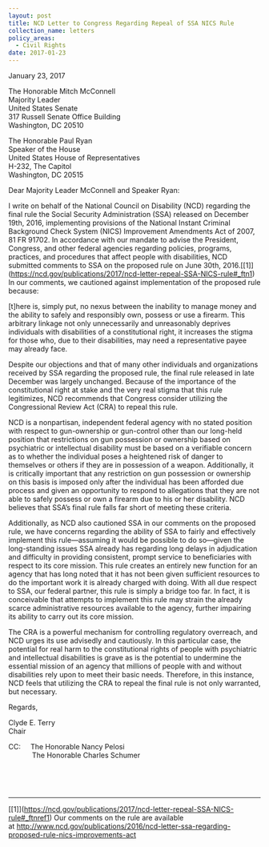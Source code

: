 ```yaml
---
layout: post
title: NCD Letter to Congress Regarding Repeal of SSA NICS Rule
collection_name: letters
policy_areas:
  - Civil Rights
date: 2017-01-23
---
```

January 23, 2017

The Honorable Mitch McConnell\
Majority Leader\
United States Senate\
317 Russell Senate Office Building\
Washington, DC 20510

The Honorable Paul Ryan\
Speaker of the House\
United States House of Representatives\
H-232, The Capitol\
Washington, DC 20515

Dear Majority Leader McConnell and Speaker Ryan:

I write on behalf of the National Council on Disability (NCD) regarding the final rule the Social Security Administration (SSA) released on December 19th, 2016, implementing provisions of the National Instant Criminal Background Check System (NICS) Improvement Amendments Act of 2007, 81 FR 91702. In accordance with our mandate to advise the President, Congress, and other federal agencies regarding policies, programs, practices, and procedures that affect people with disabilities, NCD submitted comments to SSA on the proposed rule on June 30th, 2016.[\[1]](https://ncd.gov/publications/2017/ncd-letter-repeal-SSA-NICS-rule#_ftn1)  In our comments, we cautioned against implementation of the proposed rule because:

\[t]here is, simply put, no nexus between the inability to manage money and the ability to safely and responsibly own, possess or use a firearm. This arbitrary linkage not only unnecessarily and unreasonably deprives individuals with disabilities of a constitutional right, it increases the stigma for those who, due to their disabilities, may need a representative payee may already face.

Despite our objections and that of many other individuals and organizations received by SSA regarding the proposed rule, the final rule released in late December was largely unchanged. Because of the importance of the constitutional right at stake and the very real stigma that this rule legitimizes, NCD recommends that Congress consider utilizing the Congressional Review Act (CRA) to repeal this rule.

NCD is a nonpartisan, independent federal agency with no stated position with respect to gun-ownership or gun-control other than our long-held position that restrictions on gun possession or ownership based on psychiatric or intellectual disability must be based on a verifiable concern as to whether the individual poses a heightened risk of danger to themselves or others if they are in possession of a weapon. Additionally, it is critically important that any restriction on gun possession or ownership on this basis is imposed only after the individual has been afforded due process and given an opportunity to respond to allegations that they are not able to safely possess or own a firearm due to his or her disability. NCD believes that SSA’s final rule falls far short of meeting these criteria.

Additionally, as NCD also cautioned SSA in our comments on the proposed rule, we have concerns regarding the ability of SSA to fairly and effectively implement this rule—assuming it would be possible to do so—given the long-standing issues SSA already has regarding long delays in adjudication and difficulty in providing consistent, prompt service to beneficiaries with respect to its core mission. This rule creates an entirely new function for an agency that has long noted that it has not been given sufficient resources to do the important work it is already charged with doing. With all due respect to SSA, our federal partner, this rule is simply a bridge too far. In fact, it is conceivable that attempts to implement this rule may strain the already scarce administrative resources available to the agency, further impairing its ability to carry out its core mission.

The CRA is a powerful mechanism for controlling regulatory overreach, and NCD urges its use advisedly and cautiously. In this particular case, the potential for real harm to the constitutional rights of people with psychiatric and intellectual disabilities is grave as is the potential to undermine the essential mission of an agency that millions of people with and without disabilities rely upon to meet their basic needs. Therefore, in this instance, NCD feels that utilizing the CRA to repeal the final rule is not only warranted, but necessary.                                                                               

Regards,

Clyde E. Terry\
Chair

CC:     The Honorable Nancy Pelosi\
            The Honorable Charles Schumer

 

 



- - -

[\[1]](https://ncd.gov/publications/2017/ncd-letter-repeal-SSA-NICS-rule#_ftnref1) Our comments on the rule are available at <http://www.ncd.gov/publications/2016/ncd-letter-ssa-regarding-proposed-rule-nics-improvements-act>